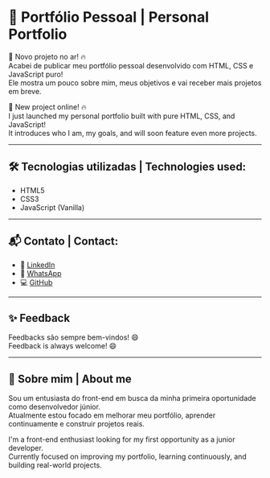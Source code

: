 # 💼 Portfólio Pessoal | Personal Portfolio

🚀 Novo projeto no ar! 🔥  
Acabei de publicar meu portfólio pessoal desenvolvido com HTML, CSS e JavaScript puro!  
Ele mostra um pouco sobre mim, meus objetivos e vai receber mais projetos em breve.

🚀 New project online! 🔥  
I just launched my personal portfolio built with pure HTML, CSS, and JavaScript!  
It introduces who I am, my goals, and will soon feature even more projects.

---

## 🛠️ Tecnologias utilizadas | Technologies used:

- HTML5  
- CSS3  
- JavaScript (Vanilla)

---

## 📬 Contato | Contact:

- 💼 [LinkedIn](https://www.linkedin.com/in/gustavohrdev)  
- 💬 [WhatsApp](https://wa.me/5543996448129?text=Ol%C3%A1%2C+vim+pelo+seu+portf%C3%B3lio%21)  
- 💻 [GitHub](https://github.com/GustavoHRdev)  

---

## ✨ Feedback
Feedbacks são sempre bem-vindos! 😄  
Feedback is always welcome! 😄

---

## 🧠 Sobre mim | About me

Sou um entusiasta do front-end em busca da minha primeira oportunidade como desenvolvedor júnior.  
Atualmente estou focado em melhorar meu portfólio, aprender continuamente e construir projetos reais.  

I'm a front-end enthusiast looking for my first opportunity as a junior developer.  
Currently focused on improving my portfolio, learning continuously, and building real-world projects.